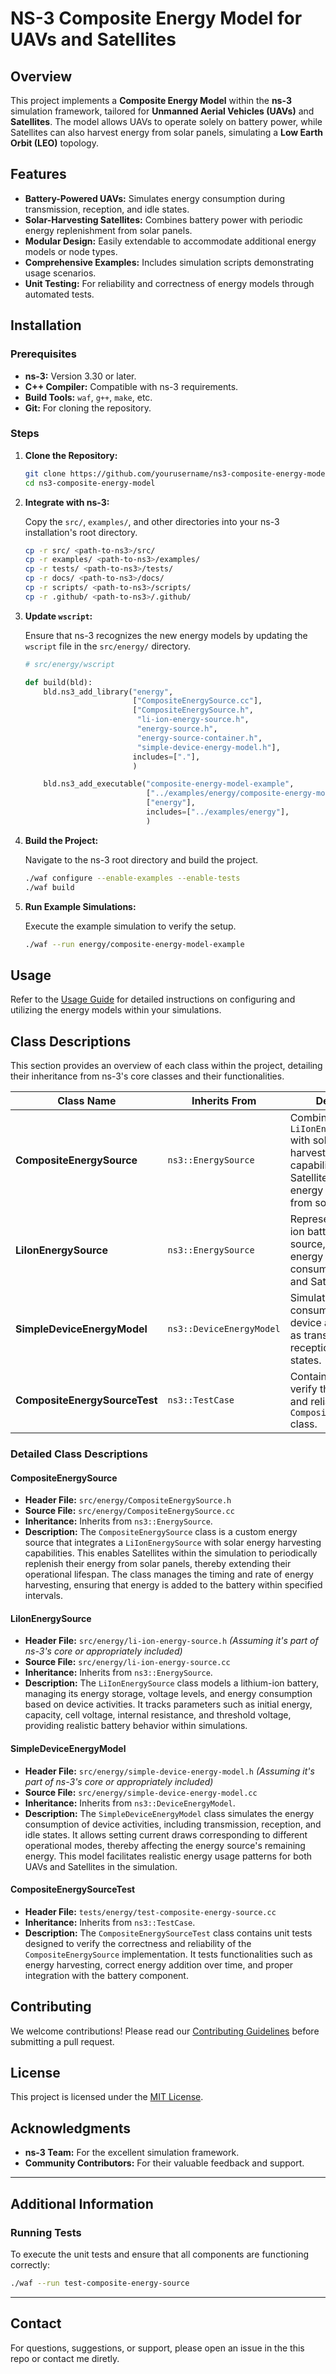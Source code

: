 # NS-3 Composite Energy Model for UAVs and Satellites

## Overview

This project implements a **Composite Energy Model** within the **ns-3** simulation framework, tailored for **Unmanned Aerial Vehicles (UAVs)** and **Satellites**. The model allows UAVs to operate solely on battery power, while Satellites can also harvest energy from solar panels, simulating a **Low Earth Orbit (LEO)** topology.

## Features

- **Battery-Powered UAVs:** Simulates energy consumption during transmission, reception, and idle states.
- **Solar-Harvesting Satellites:** Combines battery power with periodic energy replenishment from solar panels.
- **Modular Design:** Easily extendable to accommodate additional energy models or node types.
- **Comprehensive Examples:** Includes simulation scripts demonstrating usage scenarios.
- **Unit Testing:** For reliability and correctness of energy models through automated tests.

## Installation

### Prerequisites

- **ns-3:** Version 3.30 or later.
- **C++ Compiler:** Compatible with ns-3 requirements.
- **Build Tools:** `waf`, `g++`, `make`, etc.
- **Git:** For cloning the repository.

### Steps

1. **Clone the Repository:**

   ```bash
   git clone https://github.com/yourusername/ns3-composite-energy-model.git
   cd ns3-composite-energy-model
   ```

2. **Integrate with ns-3:**

   Copy the `src/`, `examples/`, and other directories into your ns-3 installation's root directory.

   ```bash
   cp -r src/ <path-to-ns3>/src/
   cp -r examples/ <path-to-ns3>/examples/
   cp -r tests/ <path-to-ns3>/tests/
   cp -r docs/ <path-to-ns3>/docs/
   cp -r scripts/ <path-to-ns3>/scripts/
   cp -r .github/ <path-to-ns3>/.github/
   ```

3. **Update `wscript`:**

   Ensure that ns-3 recognizes the new energy models by updating the `wscript` file in the `src/energy/` directory.

   ```python
   # src/energy/wscript

   def build(bld):
       bld.ns3_add_library("energy",
                           ["CompositeEnergySource.cc"],
                           ["CompositeEnergySource.h",
                            "li-ion-energy-source.h",
                            "energy-source.h",
                            "energy-source-container.h",
                            "simple-device-energy-model.h"],
                           includes=["."],
                           )

       bld.ns3_add_executable("composite-energy-model-example",
                              ["../examples/energy/composite-energy-model-example.cc"],
                              ["energy"],
                              includes=["../examples/energy"],
                              )
   ```

4. **Build the Project:**

   Navigate to the ns-3 root directory and build the project.

   ```bash
   ./waf configure --enable-examples --enable-tests
   ./waf build
   ```

5. **Run Example Simulations:**

   Execute the example simulation to verify the setup.

   ```bash
   ./waf --run energy/composite-energy-model-example
   ```

## Usage

Refer to the [Usage Guide](docs/usage.md) for detailed instructions on configuring and utilizing the energy models within your simulations.

## Class Descriptions

This section provides an overview of each class within the project, detailing their inheritance from ns-3's core classes and their functionalities.

| **Class Name**               | **Inherits From**        | **Description**                                                                                          |
|------------------------------|--------------------------|----------------------------------------------------------------------------------------------------------|
| **CompositeEnergySource**    | `ns3::EnergySource`      | Combines a `LiIonEnergySource` with solar energy harvesting capabilities, enabling Satellites to replenish energy periodically from solar panels. |
| **LiIonEnergySource**        | `ns3::EnergySource`      | Represents a lithium-ion battery energy source, managing energy storage and consumption for UAVs and Satellites. |
| **SimpleDeviceEnergyModel**  | `ns3::DeviceEnergyModel` | Simulates energy consumption for device activities such as transmission, reception, and idle states.      |
| **CompositeEnergySourceTest**| `ns3::TestCase`          | Contains unit tests to verify the functionality and reliability of the `CompositeEnergySource` class.     |

### Detailed Class Descriptions

#### CompositeEnergySource

- **Header File:** `src/energy/CompositeEnergySource.h`
- **Source File:** `src/energy/CompositeEnergySource.cc`
- **Inheritance:** Inherits from `ns3::EnergySource`.
- **Description:** 
  The `CompositeEnergySource` class is a custom energy source that integrates a `LiIonEnergySource` with solar energy harvesting capabilities. This enables Satellites within the simulation to periodically replenish their energy from solar panels, thereby extending their operational lifespan. The class manages the timing and rate of energy harvesting, ensuring that energy is added to the battery within specified intervals.

#### LiIonEnergySource

- **Header File:** `src/energy/li-ion-energy-source.h` *(Assuming it's part of ns-3's core or appropriately included)*
- **Source File:** `src/energy/li-ion-energy-source.cc`
- **Inheritance:** Inherits from `ns3::EnergySource`.
- **Description:**
  The `LiIonEnergySource` class models a lithium-ion battery, managing its energy storage, voltage levels, and energy consumption based on device activities. It tracks parameters such as initial energy, capacity, cell voltage, internal resistance, and threshold voltage, providing realistic battery behavior within simulations.

#### SimpleDeviceEnergyModel

- **Header File:** `src/energy/simple-device-energy-model.h` *(Assuming it's part of ns-3's core or appropriately included)*
- **Source File:** `src/energy/simple-device-energy-model.cc`
- **Inheritance:** Inherits from `ns3::DeviceEnergyModel`.
- **Description:**
  The `SimpleDeviceEnergyModel` class simulates the energy consumption of device activities, including transmission, reception, and idle states. It allows setting current draws corresponding to different operational modes, thereby affecting the energy source's remaining energy. This model facilitates realistic energy usage patterns for both UAVs and Satellites in the simulation.

#### CompositeEnergySourceTest

- **Header File:** `tests/energy/test-composite-energy-source.cc`
- **Inheritance:** Inherits from `ns3::TestCase`.
- **Description:**
  The `CompositeEnergySourceTest` class contains unit tests designed to verify the correctness and reliability of the `CompositeEnergySource` implementation. It tests functionalities such as energy harvesting, correct energy addition over time, and proper integration with the battery component.

## Contributing

We welcome contributions! Please read our [Contributing Guidelines](docs/contributing.md) before submitting a pull request.

## License

This project is licensed under the [MIT License](LICENSE).

## Acknowledgments

- **ns-3 Team:** For the excellent simulation framework.
- **Community Contributors:** For their valuable feedback and support.

---

## Additional Information

### Running Tests

To execute the unit tests and ensure that all components are functioning correctly:

```bash
./waf --run test-composite-energy-source
```
---

## Contact

For questions, suggestions, or support, please open an issue in the this repo or contact me diretly.
